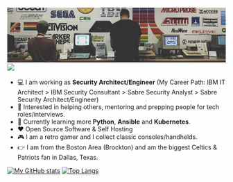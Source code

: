 ![banner](https://github.com/antoinesylvia/antoinesylvia/blob/main/banner.jpg)
![](https://komarev.com/ghpvc/?username=antoinesylvia&color=grey)

-   :computer: I am working as **Security Architect/Engineer** (My Career Path: IBM IT Architect > IBM Security Consultant > Sabre Security Analyst > Sabre Security Architect/Engineer)
-   :monocle_face: Interested in helping others, mentoring and prepping people for tech roles/interviews. 
-   :seedling: Currently learning more **Python**, **Ansible** and **Kubernetes**.
-   :heart: Open Source Software & Self Hosting
-   :video_game: I am a retro gamer and I collect classic consoles/handhelds. 
-   :point_right: I am from the Boston Area (Brockton) and am the biggest Celtics & Patriots fan in Dallas, Texas.

[![My GitHub stats](https://github-readme-stats.vercel.app/api?username=antoinesylvia&theme=dark&show_icons=true)](https://github.com/anuraghazra/github-readme-stats)
[![Top Langs](https://github-readme-stats.vercel.app/api/top-langs/?username=antoinesylvia&theme=dark&show_icons=true)](https://github.com/anuraghazra/github-readme-stats)
